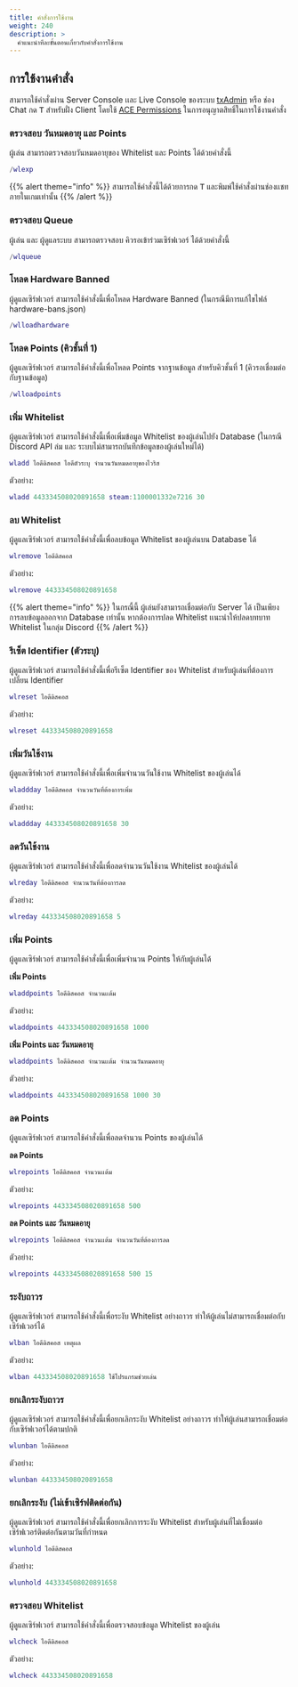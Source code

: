 ```yaml
---
title: คำสั่งการใช้งาน
weight: 240
description: >
  คำแนะนำทีละขั้นตอนเกี่ยวกับคำสั่งการใช้งาน
---
```


## การใช้งานคำสั่ง

สามารถใช้คำสั่งผ่าน Server Console เเละ Live Console ของระบบ [txAdmin](https://docs.fivem.net/docs/resources/txAdmin/) หรือ ช่อง Chat กด <kbd>T</kbd> สำหรับฝั่ง Client โดยใช้ [ACE Permissions](https://forum.cfx.re/t/ace-permissions/107706/7?u=azael.dev) ในการอนุญาตสิทธิ์ในการใช้งานคำสั่ง

### ตรวจสอบ วันหมดอายุ และ Points

ผู้เล่น สามารถตรวจสอบวันหมดอายุของ Whitelist และ Points ได้ด้วยคำสั่งนี้

```lua
/wlexp
```

{{% alert theme="info" %}}
สามารถใช้คำสั่งนี้ได้ด้วยการกด <kbd>T</kbd> และพิมพ์ใช้คำสั่งผ่านช่องเเชทภายในเกมเท่านั้น
{{% /alert %}}

### ตรวจสอบ Queue

ผู้เล่น และ ผู้ดูแลระบบ สามารถตรวจสอบ คิวรอเข้าร่วมเซิร์ฟเวอร์ ได้ด้วยคำสั่งนี้

```lua
/wlqueue
```

### โหลด Hardware Banned

ผู้ดูแลเซิร์ฟเวอร์ สามารถใช้คำสั่งนี้เพื่อโหลด Hardware Banned (ในกรณีมีการแก้ไขไฟล์ hardware-bans.json)

```lua
/wlloadhardware
```

### โหลด Points (คิวชั้นที่ 1)

ผู้ดูแลเซิร์ฟเวอร์ สามารถใช้คำสั่งนี้เพื่อโหลด Points จากฐานข้อมูล สำหรับคิวชั้นที่ 1 (คิวรอเชื่อมต่อกับฐานข้อมูล)

```lua
/wlloadpoints
```

### เพิ่ม Whitelist

ผู้ดูแลเซิร์ฟเวอร์ สามารถใช้คำสั่งนี้เพื่อเพิ่มข้อมูล Whitelist ของผู้เล่นไปยัง Database (ในกรณี Discord API ล่ม และ ระบบไม่สามารถบันทึกข้อมูลของผู้เล่นใหม่ได้)

```lua
wladd ไอดีดิสคอส ไอดีตัวระบุ จำนวนวันหมดอายุของไวริส
```

ตัวอย่าง:

```lua
wladd 443334508020891658 steam:1100001332e7216 30
```

### ลบ Whitelist

ผู้ดูแลเซิร์ฟเวอร์ สามารถใช้คำสั่งนี้เพื่อลบข้อมูล Whitelist ของผู้เล่นบน Database ได้

```lua
wlremove ไอดีดิสคอส
```

ตัวอย่าง:

```lua
wlremove 443334508020891658
```

{{% alert theme="info" %}}
ในกรณี้นี้ ผู้เล่นยังสามารถเชื่อมต่อกับ Server ได้ เป็นเพียงการลบข้อมูลออกจาก Database เท่านั้น หากต้องการปลด Whitelist เเนะนำให้ปลดบทบาท Whitelist ในกลุ่ม Discord
{{% /alert %}}

### รีเซ็ต Identifier (ตัวระบุ)

ผู้ดูแลเซิร์ฟเวอร์ สามารถใช้คำสั่งนี้เพื่อรีเซ็ต Identifier ของ Whitelist สำหรับผู้เล่นที่ต้องการเปลี่ยน Identifier

```lua
wlreset ไอดีดิสคอส
```

ตัวอย่าง:

```lua
wlreset 443334508020891658
```

### เพิ่มวันใช้งาน

ผู้ดูแลเซิร์ฟเวอร์ สามารถใช้คำสั่งนี้เพื่อเพิ่มจำนวนวันใช้งาน Whitelist ของผู้เล่นได้

```lua
wladdday ไอดีดิสคอส จำนวนวันที่ต้องการเพิ่ม
```

ตัวอย่าง:

```lua
wladdday 443334508020891658 30
```

### ลดวันใช้งาน

ผู้ดูแลเซิร์ฟเวอร์ สามารถใช้คำสั่งนี้เพื่อลดจำนวนวันใช้งาน Whitelist ของผู้เล่นได้

```lua
wlreday ไอดีดิสคอส จำนวนวันที่ต้องการลด
```

ตัวอย่าง:

```lua
wlreday 443334508020891658 5
```

### เพิ่ม Points

ผู้ดูแลเซิร์ฟเวอร์ สามารถใช้คำสั่งนี้เพื่อเพิ่มจำนวน Points ให้กับผู้เล่นได้

**เพิ่ม Points**

```lua
wladdpoints ไอดีดิสคอส จำนวนเเต้ม
```

ตัวอย่าง:

```lua
wladdpoints 443334508020891658 1000
```

**เพิ่ม Points และ วันหมดอายุ**

```lua
wladdpoints ไอดีดิสคอส จำนวนเเต้ม จำนวนวันหมดอายุ
```

ตัวอย่าง:

```lua
wladdpoints 443334508020891658 1000 30
```

### ลด Points

ผู้ดูแลเซิร์ฟเวอร์ สามารถใช้คำสั่งนี้เพื่อลดจำนวน Points ของผู้เล่นได้

**ลด Points**

```lua
wlrepoints ไอดีดิสคอส จำนวนเเต้ม
```

ตัวอย่าง:

```lua
wlrepoints 443334508020891658 500
```

**ลด Points และ วันหมดอายุ**

```lua
wlrepoints ไอดีดิสคอส จำนวนเเต้ม จำนวนวันที่ต้องการลด
```

ตัวอย่าง:

```lua
wlrepoints 443334508020891658 500 15
```

### ระงับถาวร

ผู้ดูแลเซิร์ฟเวอร์ สามารถใช้คำสั่งนี้เพื่อระงับ Whitelist อย่างถาวร ทำให้ผู้เล่นไม่สามารถเชื่อมต่อกับเซิร์ฟเวอร์ได้

```lua
wlban ไอดีดิสคอส เหตุผล
```

ตัวอย่าง:

```lua
wlban 443334508020891658 ใช้โปรแกรมช่วยเล่น
```

### ยกเลิกระงับถาวร

ผู้ดูแลเซิร์ฟเวอร์ สามารถใช้คำสั่งนี้เพื่อยกเลิกระงับ Whitelist อย่างถาวร ทำให้ผู้เล่นสามารถเชื่อมต่อกับเซิร์ฟเวอร์ได้ตามปกติ

```lua
wlunban ไอดีดิสคอส
```

ตัวอย่าง:

```lua
wlunban 443334508020891658
```

### ยกเลิกระงับ (ไม่เข้าเซิร์ฟติดต่อกัน)

ผู้ดูแลเซิร์ฟเวอร์ สามารถใช้คำสั่งนี้เพื่อยกเลิกการระงับ Whitelist สำหรับผู้เล่นที่ไม่เชื่อมต่อเซิร์ฟเวอร์ติดต่อกันตามวันที่กำหนด

```lua
wlunhold ไอดีดิสคอส
```

ตัวอย่าง:

```lua
wlunhold 443334508020891658
```

### ตรวจสอบ Whitelist

ผู้ดูแลเซิร์ฟเวอร์ สามารถใช้คำสั่งนี้เพื่อตรวจสอบข้อมูล Whitelist ของผู้เล่น

```lua
wlcheck ไอดีดิสคอส
```

ตัวอย่าง:

```lua
wlcheck 443334508020891658
```
